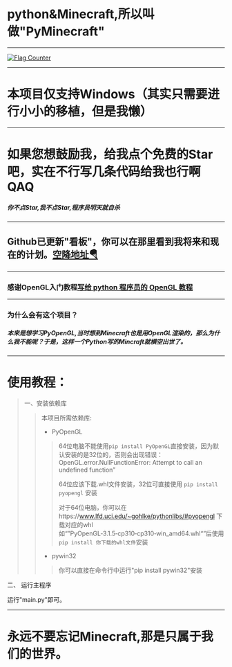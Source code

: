 # python&Minecraft,所以叫做"PyMinecraft"
******************************************************************************
<a href="https://info.flagcounter.com/zBbk"><img src="https://s05.flagcounter.com/map/zBbk/size_l/txt_000000/border_CCCCCC/pageviews_1/viewers_0/flags_0/" alt="Flag Counter" border="0"></a>
******************************************************************************
# 本项目仅支持Windows（其实只需要进行小小的移植，但是我懒）
******************************************************************************
# 如果您想鼓励我，给我点个免费的Star吧，实在不行写几条代码给我也行啊QAQ
##### 你不点Star,我不点Star,程序员明天就自杀
******************************************************************************
## Github已更新"看板"，你可以在那里看到我将来和现在的计划。[空降地址🪂](https://github.com/yi-ge-shuai-qi-de-kai-fa-zhe/PyMinecraft/projects/2)
******************************************************************************
### 感谢OpenGL入门教程[写给 python 程序员的 OpenGL 教程](https://blog.csdn.net/xufive/article/details/86565130)
******************************************************************************
### 为什么会有这个项目？
##### 本来是想学习PyOpenGL,当时想到Minecraft也是用OpenGL渲染的，那么为什么我不能呢？于是，这样一个Python写的Mincraft就横空出世了。
******************************************************************************

# 使用教程：
>一、安装依赖库
>>本项目所需依赖库:
>>* PyOpenGL
>>>64位电脑不能使用`pip install PyOpenGL`直接安装，因为默认安装的是32位的，否则会出现错误：OpenGL.error.NullFunctionError: Attempt to call an undefined function”
>>>
>>>64位应该下载.whl文件安装，32位可直接使用 `pip install pyopengl` 安装
>>>
>>>对于64位电脑，你可以在https://www.lfd.uci.edu/~gohlke/pythonlibs/#pyopengl 下载对应的whl如“”PyOpenGL‑3.1.5‑cp310‑cp310‑win_amd64.whl“”后使用`pip install 你下载的whl文件`安装
>>* pywin32
>>>你可以直接在命令行中运行"pip install pywin32"安装
   
   二、 运行主程序
      
   运行"main.py"即可。
******************************************************************************
# 永远不要忘记Minecraft,那是只属于我们的世界。

